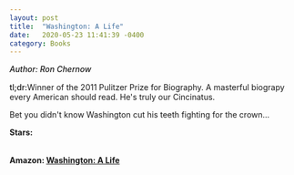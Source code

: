 ```yaml
---
layout: post
title:  "Washington: A Life"
date:   2020-05-23 11:41:39 -0400
category: Books
---
```

<link rel="stylesheet" href="https://cdnjs.cloudflare.com/ajax/libs/font-awesome/4.7.0/css/font-awesome.min.css">

<span style="font-weight:500;font-style:italic;"> Author: Ron Chernow</span>

<div style="margin-top:15px;"></div>

<span style="font-weight:500;">tl;dr:</span>Winner of the 2011 Pulitzer Prize for Biography. A masterful biograpy every American should read. He's truly our Cincinatus. 

Bet you didn't know Washington cut his teeth fighting for the crown...

<table>
	<tr><b>Stars: </b></tr>
	<tr>
		<span class="fa fa-star checked"></span>
		<span class="fa fa-star checked"></span>
		<span class="fa fa-star checked"></span>
		<span class="fa fa-star checked"></span>
		<span class="fa fa-star checked"></span>
	</tr>
</table>

**Amazon: [Washington: A Life](https://www.amazon.com/gp/product/0143119966/)**